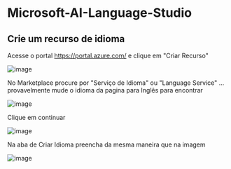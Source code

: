 # Microsoft-AI-Language-Studio

## Crie um recurso de idioma

Acesse o portal https://portal.azure.com/ e clique em "Criar Recurso"

![image](https://github.com/pedroheinrich/Microsoft-AI-Language-Studio/assets/97209403/0a395f3d-1477-4218-9c46-59ef56f80704)

No Marketplace procure por "Serviço de Idioma" ou "Language Service" ... provavelmente mude o idioma da pagina para Inglês para encontrar

![image](https://github.com/pedroheinrich/Microsoft-AI-Language-Studio/assets/97209403/c20fe2c5-6cbb-4062-8b95-ba508fcd97e9)

Clique em continuar

![image](https://github.com/pedroheinrich/Microsoft-AI-Language-Studio/assets/97209403/f62b536d-ee8b-4f1b-8d66-690b9e9ed0fe)

Na aba de Criar Idioma preencha da mesma maneira que na imagem

![image](https://github.com/pedroheinrich/Microsoft-AI-Language-Studio/assets/97209403/c7495df9-1b21-4f2e-88d7-f0dd82473e62)

